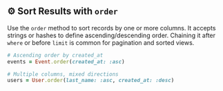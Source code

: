 ## ⚙️ Sort Results with `order`

Use the `order` method to sort records by one or more columns. It accepts strings or hashes to define ascending/descending order. Chaining it after `where` or before `limit` is common for pagination and sorted views.

```ruby
# Ascending order by created_at
events = Event.order(created_at: :asc)

# Multiple columns, mixed directions
users = User.order(last_name: :asc, created_at: :desc)
```  
